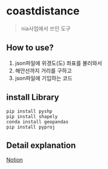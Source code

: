 # coastdistance
> nia사업에서 쓰인 도구

## How to use?
1. json파일에 위경도(도) 좌표를 불러와서 
2. 해안선까지 거리를 구하고
3. json파일에 기입하는 코드

## install Library
```
pip install pyshp
pip install shapely
conda install geopandas
pip install pyproj
```

## Detail explanation
[Notion](https://www.notion.so/giveandtake/f5460bd2839d4781b7a08a05b7e489e5)